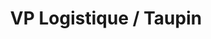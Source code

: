 ---
name: "Philomène Carrel"
title: "VP Logistique / Taupin"
mail: "philomene.carrel@ecl22.ec-lyon.fr"
image: "/image/team/Bleix.jpeg"
---